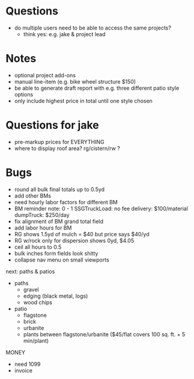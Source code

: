 # Questions
* do multiple users need to be able to access the same projects?
  * think yes: e.g. jake & project lead


# Notes
* optional project add-ons
* manual line-item (e.g. bike wheel structure $150)
* be able to generate draft report with e.g. three different patio style options
* only include highest price in total until one style chosen

# Questions for jake
* pre-markup prices for EVERYTHING
* where to display roof area? rg/cistern/rw ?

# Bugs
* round all bulk final totals up to 0.5yd
* add other BMs
* need hourly labor factors for different BM
* BM reminder note:
  0 - 1 SSGTruckLoad: no fee
  delivery: $100/material
  dumpTruck: $250/day
* fix alignment of BM grand total field
* add labor hours for BM
* RG shows 1.5yd of mulch = $40 but price says $40/yd
* RG w/rock only for dispersion shows 0yd, $4.05
* ceil all hours to 0.5
* bulk inches form fields look shitty
* collapse nav menu on small viewports

next: paths & patios
* paths
  * gravel
  * edging (black metal, logs)
  * wood chips
* patio
  * flagstone
  * brick
  * urbanite
  * plants between flagstone/urbanite ($45/flat covers 100 sq. ft. + 5 min/plant)

MONEY
* need 1099
* invoice
